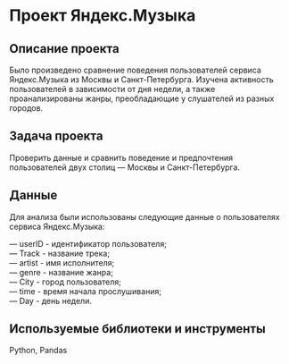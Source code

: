 # Проект Яндекс.Музыка

## Описание проекта

Было произведено сравнение поведения пользователей сервиса Яндекс.Музыка из Москвы и Санкт-Петербурга. Изучена активность пользователей в зависимости от дня недели, а также проанализированы жанры, преобладающие у слушателей из разных городов.

## Задача проекта

Проверить данные и сравнить поведение и предпочтения пользователей двух столиц — Москвы и Санкт-Петербурга.

## Данные

Для анализа были использованы следующие данные о пользователях сервиса Яндекс.Музыка:

— userID - идентификатор пользователя;  
— Track - название трека;  
— artist - имя исполнителя;  
— genre - название жанра;  
— City - город пользователя;  
— time - время начала прослушивания;  
— Day - день недели.  

## Используемые библиотеки и инструменты

Python, Pandas
